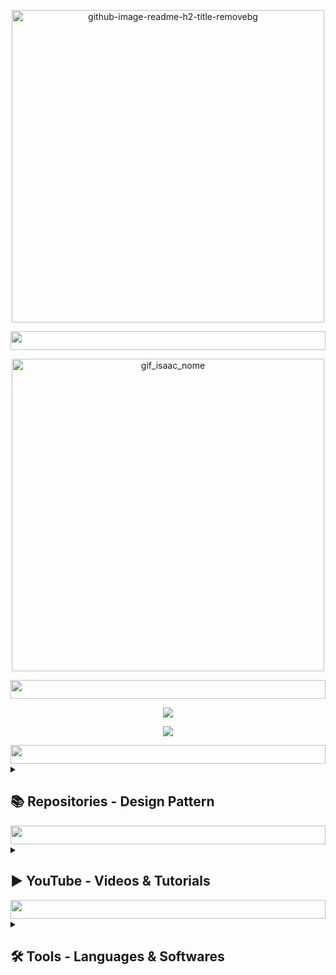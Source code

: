 <p align="center">
  <img src="https://github.com/IM-NOT-AI/IM-not-AI/assets/113378671/ca376807-f1f0-483b-84d3-7b547b78c6ec" alt="github-image-readme-h2-title-removebg" width="500"> 
</p>


<img src="https://i.imgur.com/dBaSKWF.gif" height="30" width="100%">



<p align="center">
  <img src="https://github.com/IM-NOT-AI/IM-not-AI/assets/113378671/0a6e0c0f-fcdf-4ccc-af00-63e30836d180" alt="gif_isaac_nome" width="500"> 
</p>

<img src="https://i.imgur.com/dBaSKWF.gif" height="30" width="100%">

<p align="center">
  <!-- Typing SVG by DenverCoder1 - https://github.com/DenverCoder1/readme-typing-svg -->
  <a href="https://github.com/DenverCoder1/readme-typing-svg">
    <img src="https://readme-typing-svg.herokuapp.com/?lines=Mathematics+is+the+alphabet;with+which+God+has+written;the+universe;-+Galileo+Galilei,+XVII&font=Fira+Code&center=true&width=500&height=80&color=F1C40F&vCenter=true&size=22" />
  </a>
</p>

<p align="center">
  <!-- Typing SVG by DenverCoder1 - https://github.com/DenverCoder1/readme-typing-svg -->
  <a href="https://github.com/DenverCoder1/readme-typing-svg">
    <img src="https://readme-typing-svg.herokuapp.com/?lines=Programming+is+just+another+way;to+apply+mathematical+logic;to+solve+problems;-+Steve+McConnell,+XXI&font=Fira+Code&center=true&width=500&height=80&color=8B0000&vCenter=true&size=22" />
  </a>
</p>


<img src="https://i.imgur.com/dBaSKWF.gif" height="30" width="100%">


<details> 
  <summary><h2>📚 Repositories - Design Pattern</h2></summary>

<h3>📒 Sequential Structure Pattern</h3>

![structure_pattern_v2](https://github.com/IM-NOT-AI/IM-NOT-AI/assets/113378671/d1338931-3411-4997-ac17-344954bcc7f6)


<h3>📗 LM ↔ Learning Methodology</h3>


<h3>📕 SP ↔ Single Project</h3>


<h3>📘 CP ↔ Collaborative Project</h3>

</details>

<img src="https://i.imgur.com/dBaSKWF.gif" height="30" width="100%">

<details> 
  <summary><h2>▶ YouTube - Videos & Tutorials</h2></summary>

  <h3>🔜 SOON 🔜</h3>
  
</details>

<img src="https://i.imgur.com/dBaSKWF.gif" height="30" width="100%">

<details> 
  <summary><h2>🛠️ Tools - Languages & Softwares</h2></summary>

<h3>⌨ Languages & Libraries</h3>
<p align="left">
  <a href="https://skillicons.dev">
    <img src="https://img.shields.io/badge/Python-FFD43B?style=for-the-badge&logo=python&logoColor=blue" alt="Python Badge"/>
    <img src="https://img.shields.io/badge/R-276DC3?style=for-the-badge&logo=r&logoColor=white" alt="R Badge"/>
    <img src="https://img.shields.io/badge/C%2B%2B-00599C?style=for-the-badge&logo=c%2B%2B&logoColor=white" alt="C++ Badge"/>
    <img src="https://img.shields.io/badge/CSS3-1572B6?style=for-the-badge&logo=css3&logoColor=white" alt="CSS3 Badge"/>
    <img src="https://img.shields.io/badge/HTML5-E34F26?style=for-the-badge&logo=html5&logoColor=white" alt="HTML5 Badge"/>
    <img src="https://img.shields.io/badge/Markdown-000000?style=for-the-badge&logo=markdown&logoColor=white" alt="Markdown Badge"/>
    <img src="https://img.shields.io/badge/Bash-121011.svg?style=for-the-badge&logo=gnu-bash&logoColor=white" alt="Bash Badge"/>
    <img src="https://img.shields.io/badge/Shell_Script-121011?style=for-the-badge&logo=gnu-bash&logoColor=white" alt="Shell Script Badge"/>
  </a>
</p>
<p align="left">
  <a href="https://skillicons.dev">
    <img src="https://img.shields.io/badge/Pandas-2C2D72?style=for-the-badge&logo=pandas&logoColor=white" alt="Pandas Badge"/>
    <img src="https://img.shields.io/badge/Numpy-777BB4?style=for-the-badge&logo=numpy&logoColor=white" alt="Numpy Badge"/>
    <img src="https://img.shields.io/badge/Matplotlib-%23ffffff.svg?style=for-the-badge&logo=Matplotlib&logoColor=black" alt="Matplotlib Badge"/>
    <img src="https://img.shields.io/badge/Folium-77B829?style=for-the-badge&logo=&logoColor=white" alt="Folium Badge"/>
    <img src="https://img.shields.io/badge/Plotly-239120?style=for-the-badge&logo=plotly&logoColor=white" alt="Plotly Green Badge"/>
    <img src="https://img.shields.io/badge/django-%23092E20.svg?style=for-the-badge&logo=django&logoColor=white" alt="Django Badge"/>
    <img src="https://img.shields.io/badge/flask-%23000.svg?style=for-the-badge&logo=flask&logoColor=white" alt="Flask Badge"/>
    <img src="https://img.shields.io/badge/-elementary%20OS-black?style=for-the-badge&logo=elementary&logoColor=white" alt="Elementary OS Badge"/>
    <img src="https://img.shields.io/badge/Socket.io-010101?&style=for-the-badge&logo=Socket.io&logoColor=white" alt="Socket IO Badge"/>
    <img src="https://img.shields.io/badge/TensorFlow-FF6F00?style=for-the-badge&logo=tensorflow&logoColor=white" alt="TensorFlow Badge"/>
    <img src="https://img.shields.io/badge/scikit_learn-F7931E?style=for-the-badge&logo=scikit-learn&logoColor=white" alt="Scikit Learn Badge"/>
    <img src="https://img.shields.io/badge/OpenCV-27338e?style=for-the-badge&logo=OpenCV&logoColor=white" alt="OpenCV Badge"/>
  </a>
</p>



<h3>🛢 Databases</h3>
<p align="left">
  <a href="https://skillicons.dev">
    <img src="https://img.shields.io/badge/mysql-%2300f.svg?style=for-the-badge&logo=mysql&logoColor=white" alt="MySQL"/>
    <img src="https://img.shields.io/badge/postgres-%23316192.svg?style=for-the-badge&logo=postgresql&logoColor=white" alt="Postgres"/>
    <img src="https://img.shields.io/badge/Sqlite-003B57?style=for-the-badge&logo=sqlite&logoColor=white" alt="Sqlite"/>
  </a>
</p>



<h3>☁️ Cloud Servers</h3>
<p align="left">
  <a href="https://skillicons.dev">
    <img src="https://img.shields.io/badge/Amazon_AWS-FF9900?style=for-the-badge&logo=amazonaws&logoColor=white" alt="Amazon AWS"/>
    <img src="https://img.shields.io/badge/microsoft%20azure-0089D6?style=for-the-badge&logo=microsoft-azure&logoColor=white" alt="Microsoft Azure"/>
    <img src="https://img.shields.io/badge/Google_Cloud-4285F4?style=for-the-badge&logo=google-cloud&logoColor=white" alt="Google Cloud"/>
  </a>
</p>


<h3>🐧 Others</h3>
<p align="left">
  <a href="https://skillicons.dev">
    <img src="https://img.shields.io/badge/GIT-E44C30?style=for-the-badge&logo=git&logoColor=white" alt="GIT Badge"/>
    <img src="https://img.shields.io/badge/GitHub-100000?style=for-the-badge&logo=github&logoColor=white" alt="GitHub Badge"/>
    <img src="https://img.shields.io/badge/Windows%20Terminal-%234D4D4D.svg?style=for-the-badge&logo=windows-terminal&logoColor=white" alt="Windows Terminal Icon"/>
    <img src="https://img.shields.io/badge/Linux-FCC624?style=for-the-badge&logo=linux&logoColor=black" alt="Linux Icon"/>
    <img src="https://img.shields.io/badge/Raspberry%20Pi-A22846?style=for-the-badge&logo=Raspberry%20Pi&logoColor=white" alt="Raspberry PI Badge"/>
    <img src="https://img.shields.io/badge/Android-3DDC84?style=for-the-badge&logo=android&logoColor=white" alt="Android Badge"/>
    <img src="https://img.shields.io/badge/Colab-F9AB00?style=for-the-badge&logo=googlecolab&color=525252" alt="Colab Badge"/>
    <img src="https://img.shields.io/badge/Jupyter-F37626.svg?&style=for-the-badge&logo=Jupyter&logoColor=white" alt="Jupyter Badge"/>
    <img src="https://img.shields.io/badge/VSCode-0078D4?style=for-the-badge&logo=visual%20studio%20code&logoColor=white" alt="VSCode Badge"/>
    <img src="https://img.shields.io/badge/IntelliJ_IDEA-000000.svg?style=for-the-badge&logo=intellij-idea&logoColor=white" alt="IntelliJ IDEA Badge"/>
    <img src="https://img.shields.io/badge/ngrok-1F1E37?style=for-the-badge&logo=Ngrok&logoColor=white" alt="Ngrok Badge"/>
    <img src="https://img.shields.io/badge/Twilio-F22F46?style=for-the-badge&logo=Twilio&logoColor=white" alt="Twilio Badge"/>
    <img src="https://img.shields.io/badge/Postman-FF6C37?style=for-the-badge&logo=Postman&logoColor=white" alt="Postman Badge"/>
    <img src="https://img.shields.io/badge/PowerBI-F2C811?style=for-the-badge&logo=Power%20BI&logoColor=white" alt="Power BI Badge"/>
  </a>
</p>

<img src="https://i.imgur.com/dBaSKWF.gif" height="30" width="100%">

  <details> 
  <summary><h2>📊 Git Performace - Statistics & Activity</h2></summary>

<p align="left">
  <a href="https://github.com/im-not-ai">
    <img src="https://github-readme-stats.vercel.app/api?username=im-not-ai&show_icons=true&locale=en&theme=dark" alt="GitHub Stats" height="165"/>
  </a>
</p>
<p align="left">
  <a href="https://github.com/im-not-ai">
    <img src="https://github-readme-streak-stats.herokuapp.com/?user=im-not-ai&theme=dark" alt="GitHub Streak Stats"/>
  </a>
</p>
<p align="left">
  <a href="https://github.com/im-not-ai">
    <img src="https://github-readme-stats.vercel.app/api/top-langs?username=im-not-ai&show_icons=true&locale=en&layout=compact&theme=dark" alt="Top Languages" height="165"/>
  </a>
</p>
</details>



<img src="https://i.imgur.com/dBaSKWF.gif" height="30" width="100%">


<details> 
<summary><h2>🎙️ Social Media</h2></summary>
<p align="left">
<a href="https://linkedin.com/in/https://www.linkedin.com/in/isaac-maciel/" target="blank"><img align="center" src="https://raw.githubusercontent.com/rahuldkjain/github-profile-readme-generator/master/src/images/icons/Social/linked-in-alt.svg" alt="https://www.linkedin.com/in/isaac-maciel/" height="30" width="40" /></a>
<a href="https://instagram.com/im.not.ai.official" target="blank"><img align="center" src="https://raw.githubusercontent.com/rahuldkjain/github-profile-readme-generator/master/src/images/icons/Social/instagram.svg" alt="im.not.ai.official" height="30" width="40" /></a>
<a href="https://medium.com/@isaac.maciel.gc" target="blank"><img align="center" src="https://raw.githubusercontent.com/rahuldkjain/github-profile-readme-generator/master/src/images/icons/Social/medium.svg" alt="@isaac.maciel.gc" height="30" width="40" /></a>
<a href="https://www.youtube.com/c/https://www.youtube.com/@im.not.ai.99" target="blank"><img align="center" src="https://raw.githubusercontent.com/rahuldkjain/github-profile-readme-generator/master/src/images/icons/Social/youtube.svg" alt="https://www.youtube.com/@im.not.ai.99" height="30" width="40" /></a>
<a href="https://discord.gg/623206153555542056" target="blank"><img align="center" src="https://raw.githubusercontent.com/rahuldkjain/github-profile-readme-generator/master/src/images/icons/Social/discord.svg" alt="623206153555542056" height="30" width="40" /></a>
</p>

<img src="https://i.imgur.com/dBaSKWF.gif" height="30" width="100%">
</details>
